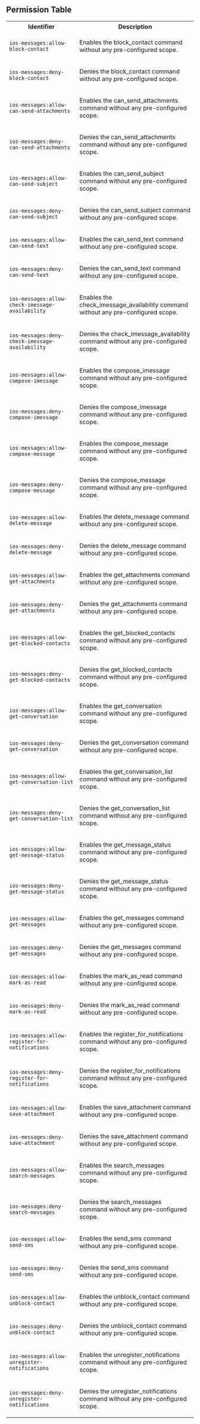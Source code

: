 
## Permission Table

<table>
<tr>
<th>Identifier</th>
<th>Description</th>
</tr>


<tr>
<td>

`ios-messages:allow-block-contact`

</td>
<td>

Enables the block_contact command without any pre-configured scope.

</td>
</tr>

<tr>
<td>

`ios-messages:deny-block-contact`

</td>
<td>

Denies the block_contact command without any pre-configured scope.

</td>
</tr>

<tr>
<td>

`ios-messages:allow-can-send-attachments`

</td>
<td>

Enables the can_send_attachments command without any pre-configured scope.

</td>
</tr>

<tr>
<td>

`ios-messages:deny-can-send-attachments`

</td>
<td>

Denies the can_send_attachments command without any pre-configured scope.

</td>
</tr>

<tr>
<td>

`ios-messages:allow-can-send-subject`

</td>
<td>

Enables the can_send_subject command without any pre-configured scope.

</td>
</tr>

<tr>
<td>

`ios-messages:deny-can-send-subject`

</td>
<td>

Denies the can_send_subject command without any pre-configured scope.

</td>
</tr>

<tr>
<td>

`ios-messages:allow-can-send-text`

</td>
<td>

Enables the can_send_text command without any pre-configured scope.

</td>
</tr>

<tr>
<td>

`ios-messages:deny-can-send-text`

</td>
<td>

Denies the can_send_text command without any pre-configured scope.

</td>
</tr>

<tr>
<td>

`ios-messages:allow-check-imessage-availability`

</td>
<td>

Enables the check_imessage_availability command without any pre-configured scope.

</td>
</tr>

<tr>
<td>

`ios-messages:deny-check-imessage-availability`

</td>
<td>

Denies the check_imessage_availability command without any pre-configured scope.

</td>
</tr>

<tr>
<td>

`ios-messages:allow-compose-imessage`

</td>
<td>

Enables the compose_imessage command without any pre-configured scope.

</td>
</tr>

<tr>
<td>

`ios-messages:deny-compose-imessage`

</td>
<td>

Denies the compose_imessage command without any pre-configured scope.

</td>
</tr>

<tr>
<td>

`ios-messages:allow-compose-message`

</td>
<td>

Enables the compose_message command without any pre-configured scope.

</td>
</tr>

<tr>
<td>

`ios-messages:deny-compose-message`

</td>
<td>

Denies the compose_message command without any pre-configured scope.

</td>
</tr>

<tr>
<td>

`ios-messages:allow-delete-message`

</td>
<td>

Enables the delete_message command without any pre-configured scope.

</td>
</tr>

<tr>
<td>

`ios-messages:deny-delete-message`

</td>
<td>

Denies the delete_message command without any pre-configured scope.

</td>
</tr>

<tr>
<td>

`ios-messages:allow-get-attachments`

</td>
<td>

Enables the get_attachments command without any pre-configured scope.

</td>
</tr>

<tr>
<td>

`ios-messages:deny-get-attachments`

</td>
<td>

Denies the get_attachments command without any pre-configured scope.

</td>
</tr>

<tr>
<td>

`ios-messages:allow-get-blocked-contacts`

</td>
<td>

Enables the get_blocked_contacts command without any pre-configured scope.

</td>
</tr>

<tr>
<td>

`ios-messages:deny-get-blocked-contacts`

</td>
<td>

Denies the get_blocked_contacts command without any pre-configured scope.

</td>
</tr>

<tr>
<td>

`ios-messages:allow-get-conversation`

</td>
<td>

Enables the get_conversation command without any pre-configured scope.

</td>
</tr>

<tr>
<td>

`ios-messages:deny-get-conversation`

</td>
<td>

Denies the get_conversation command without any pre-configured scope.

</td>
</tr>

<tr>
<td>

`ios-messages:allow-get-conversation-list`

</td>
<td>

Enables the get_conversation_list command without any pre-configured scope.

</td>
</tr>

<tr>
<td>

`ios-messages:deny-get-conversation-list`

</td>
<td>

Denies the get_conversation_list command without any pre-configured scope.

</td>
</tr>

<tr>
<td>

`ios-messages:allow-get-message-status`

</td>
<td>

Enables the get_message_status command without any pre-configured scope.

</td>
</tr>

<tr>
<td>

`ios-messages:deny-get-message-status`

</td>
<td>

Denies the get_message_status command without any pre-configured scope.

</td>
</tr>

<tr>
<td>

`ios-messages:allow-get-messages`

</td>
<td>

Enables the get_messages command without any pre-configured scope.

</td>
</tr>

<tr>
<td>

`ios-messages:deny-get-messages`

</td>
<td>

Denies the get_messages command without any pre-configured scope.

</td>
</tr>

<tr>
<td>

`ios-messages:allow-mark-as-read`

</td>
<td>

Enables the mark_as_read command without any pre-configured scope.

</td>
</tr>

<tr>
<td>

`ios-messages:deny-mark-as-read`

</td>
<td>

Denies the mark_as_read command without any pre-configured scope.

</td>
</tr>

<tr>
<td>

`ios-messages:allow-register-for-notifications`

</td>
<td>

Enables the register_for_notifications command without any pre-configured scope.

</td>
</tr>

<tr>
<td>

`ios-messages:deny-register-for-notifications`

</td>
<td>

Denies the register_for_notifications command without any pre-configured scope.

</td>
</tr>

<tr>
<td>

`ios-messages:allow-save-attachment`

</td>
<td>

Enables the save_attachment command without any pre-configured scope.

</td>
</tr>

<tr>
<td>

`ios-messages:deny-save-attachment`

</td>
<td>

Denies the save_attachment command without any pre-configured scope.

</td>
</tr>

<tr>
<td>

`ios-messages:allow-search-messages`

</td>
<td>

Enables the search_messages command without any pre-configured scope.

</td>
</tr>

<tr>
<td>

`ios-messages:deny-search-messages`

</td>
<td>

Denies the search_messages command without any pre-configured scope.

</td>
</tr>

<tr>
<td>

`ios-messages:allow-send-sms`

</td>
<td>

Enables the send_sms command without any pre-configured scope.

</td>
</tr>

<tr>
<td>

`ios-messages:deny-send-sms`

</td>
<td>

Denies the send_sms command without any pre-configured scope.

</td>
</tr>

<tr>
<td>

`ios-messages:allow-unblock-contact`

</td>
<td>

Enables the unblock_contact command without any pre-configured scope.

</td>
</tr>

<tr>
<td>

`ios-messages:deny-unblock-contact`

</td>
<td>

Denies the unblock_contact command without any pre-configured scope.

</td>
</tr>

<tr>
<td>

`ios-messages:allow-unregister-notifications`

</td>
<td>

Enables the unregister_notifications command without any pre-configured scope.

</td>
</tr>

<tr>
<td>

`ios-messages:deny-unregister-notifications`

</td>
<td>

Denies the unregister_notifications command without any pre-configured scope.

</td>
</tr>
</table>

